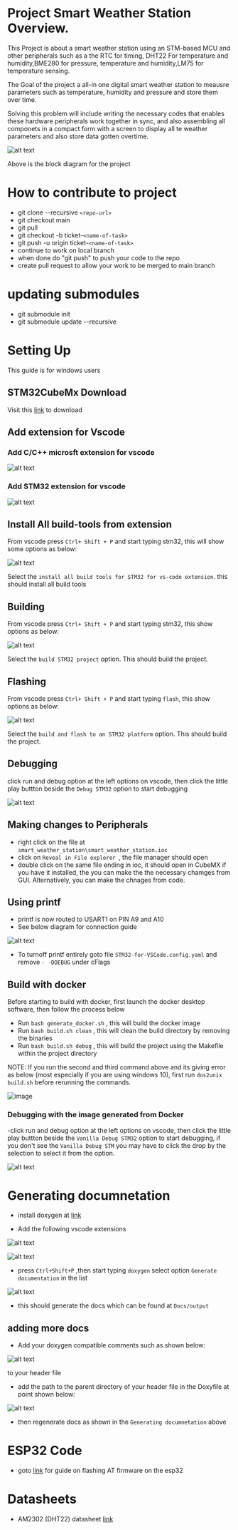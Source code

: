 # Project Smart Weather Station Overview.
This Project is about a smart weather station using an STM-based MCU and other peripherals such as a the RTC for timing, DHT22 For temperature and humidity,BME280  for pressure, temperature and humidity,LM75 for temperature sensing.

The Goal of the project a all-in one digital smart weather station to meausre parameters such as temperature, humidity and pressure and store them over time.

Solving this problem will include writing the necessary codes that enables these hardware peripherals work together in sync, and also assembling all componets in a compact form with a screen to display all te weather parameters and also store data gotten overtime.



![alt text](<weather_station-Page-1.drawio (1).png>)


Above is the block diagram for the project 

# How to contribute to project

- git clone --recursive `<repo-url>`
- git checkout main
- git pull
- git checkout -b ticket-`<name-of-task>`
- git push -u origin ticket-`<name-of-task>`
- continue to work on local branch
- when done do "git push" to push your code to the repo
- create pull request to allow your work to be merged to main branch

# updating submodules

- git submodule init
- git submodule update --recursive

# Setting Up 

This guide is for windows users

## STM32CubeMx Download

Visit this [link](https://www.st.com/en/development-tools/stm32cubemx.html) to download 

## Add extension for Vscode

### Add C/C++ microsft extension for vscode

![alt text](image-1.png)

### Add STM32 extension for vscode

![alt text](image-2.png)


## Install All build-tools from extension

From vscode press `Ctrl+ Shift + P` and start typing stm32, this will show some options as below:

![alt text](image-3.png)

Select the `install all build tools for STM32 for vs-code extension`. this should install all build tools

## Building

From vscode press `Ctrl+ Shift + P` and start typing stm32, this show options as below:

![alt text](image-4.png)

Select the ` build STM32 project ` option. This should build the project.


## Flashing

From vscode press `Ctrl+ Shift + P` and start typing `flash`, this show options as below:

![alt text](image-6.png)

Select the ` build and flash to an STM32 platform ` option. This should build the project.

## Debugging

click run and debug option at the left options on vscode, then click the little play buttton beside the `Debug STM32` option to
start debugging

![alt text](image-7.png)


## Making changes to Peripherals

- right click on the file at `smart_weather_station\smart_weather_station.ioc`
- click on `Reveal in File explorer `, the file manager should open
- double click on the same file ending in ioc, it should open in CubeMX if you have it installed, the you can make the
 the necessary chamges from GUI. Alternatively, you can make the chnages from code.

## Using printf

- printf is now routed to USART1 on PIN A9 and A10
- See below diagram for connection guide

![alt text](STM32-to-Serial.drawio.png)

- To turnoff printf entirely goto file `STM32-for-VSCode.config.yaml`  and remove `- -DDEBUG` under cFlags


## Build with docker
Before starting to build with docker, first launch the docker desktop software, then follow the process below
- Run `bash generate_docker.sh` , this will build the docker image
- Run `bash build.sh clean` , this will clean the build directory by removing the binaries
- Run `bash build.sh debug` , this will build the project using the Makefile within the project directory

NOTE: If you run the second and third command above and its giving error as below (most especially if you are using windows 10), first run `dos2unix build.sh` before rerunning the commands.

![image](https://github.com/botsgeek/smart_weather_station/assets/88656108/d26ffe12-fd6a-4a7a-948e-5d13c787474e)


### Debugging with the image generated from Docker

-click run and debug option at the left options on vscode, then click the little play buttton beside the `Vanilla Debug STM32` option to start debugging, if you don't see the `Vanilla Debug STM` you may have to click the drop by the selection to select it
from the option.

![alt text](image-8.png)

# Generating documnetation

- install doxygen at [link](https://www.doxygen.nl/download.html)

- Add the following vscode extensions

![alt text](image-9.png)

![alt text](image-10.png)

- press `Ctrl+Shift+P` ,then start typing `doxygen` select option `Generate documentation` in the list

![alt text](image-11.png)

- this should generate the docs which can be found at `Docs/output`

## adding more docs

- Add your doxygen compatible comments such as shown below:

![alt text](image-12.png)

to your header file

- add the path to the parent directory of your header file in the Doxyfile at point shown below:

![alt text](image-13.png)

- then regenerate docs as shown in the `Generating documnetation` above

# ESP32 Code

- goto [link](https://github.com/botsgeek/esp32_at) for guide on flashing AT firmware on the esp32


# Datasheets

- AM2302 (DHT22) datasheet [link](https://cdn-shop.adafruit.com/datasheets/Digital+humidity+and+temperature+sensor+AM2302.pdf)



